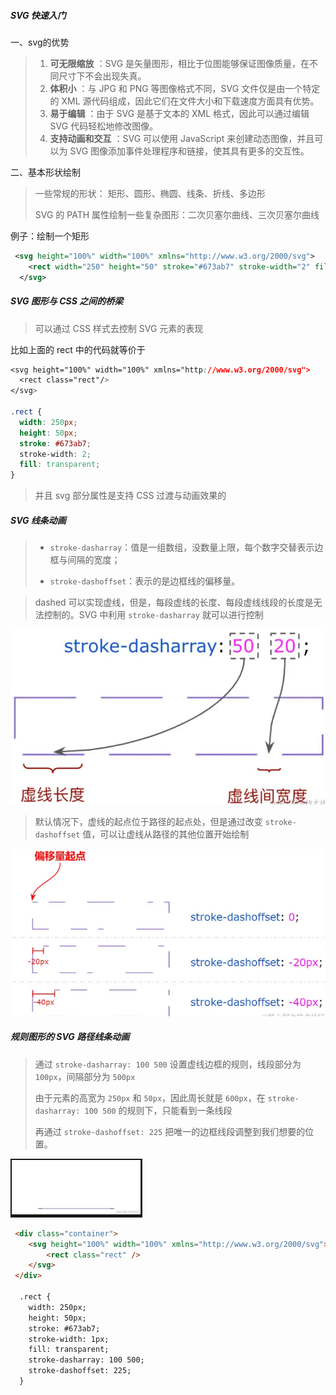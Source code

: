 ##### SVG 快速入门

一、svg的优势

> 1. **可无限缩放** ：SVG 是矢量图形，相比于位图能够保证图像质量，在不同尺寸下不会出现失真。
> 2. **体积小** ：与 JPG 和 PNG 等图像格式不同，SVG 文件仅是由一个特定的 XML 源代码组成，因此它们在文件大小和下载速度方面具有优势。
> 3. **易于编辑** ：由于 SVG 是基于文本的 XML 格式，因此可以通过编辑 SVG 代码轻松地修改图像。
> 4. **支持动画和交互** ：SVG 可以使用 JavaScript 来创建动态图像，并且可以为 SVG 图像添加事件处理程序和链接，使其具有更多的交互性。

二、基本形状绘制

> 一些常规的形状： 矩形、圆形、椭圆、线条、折线、多边形
>
> SVG 的 PATH 属性绘制一些复杂图形：二次贝塞尔曲线、三次贝塞尔曲线

例子：绘制一个矩形

```svg
 <svg height="100%" width="100%" xmlns="http://www.w3.org/2000/svg">
    <rect width="250" height="50" stroke="#673ab7" stroke-width="2" fill="transparent" />
  </svg>
```


##### SVG 图形与 CSS 之间的桥梁

> 可以通过 CSS 样式去控制 SVG 元素的表现

比如上面的 rect 中的代码就等价于

```css
<svg height="100%" width="100%" xmlns="http://www.w3.org/2000/svg">
  <rect class="rect"/>
</svg>

.rect {
  width: 250px;
  height: 50px;
  stroke: #673ab7;
  stroke-width: 2;
  fill: transparent;
}
```

> 并且 svg 部分属性是支持 CSS 过渡与动画效果的


##### SVG 线条动画

> * `stroke-dasharray`：值是一组数组，没数量上限，每个数字交替表示边框与间隔的宽度；
>
> * `stroke-dashoffset`：表示的是边框线的偏移量。

> dashed 可以实现虚线，但是，每段虚线的长度、每段虚线线段的长度是无法控制的。SVG 中利用 `stroke-dasharray` 就可以进行控制

![1700668276193](image/初识svg/1700668276193.png)

> 默认情况下，虚线的起点位于路径的起点处，但是通过改变 `stroke-dashoffset` 值，可以让虚线从路径的其他位置开始绘制

![1700668473606](image/初识svg/1700668473606.png)


##### 规则图形的 SVG 路径线条动画

> 通过 `stroke-dasharray: 100 500` 设置虚线边框的规则，线段部分为 `100px`，间隔部分为 `500px`
>
> 由于元素的高宽为 `250px` 和 `50px`，因此周长就是 `600px`，在 `stroke-dasharray: 100 500` 的规则下，只能看到一条线段
>
> 再通过 `stroke-dashoffset: 225` 把唯一的边框线段调整到我们想要的位置。

![1700756098184](image/初识svg/1700756098184.png)

```html
 <div class="container">
    <svg height="100%" width="100%" xmlns="http://www.w3.org/2000/svg">
        <rect class="rect" />
    </svg>
 </div>

  .rect {
    width: 250px;
    height: 50px;
    stroke: #673ab7;
    stroke-width: 1px;
    fill: transparent;
    stroke-dasharray: 100 500;
    stroke-dashoffset: 225;
  }
```
